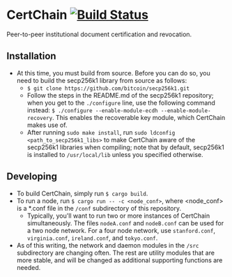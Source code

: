 # CertChain [![Build Status](https://travis-ci.org/mquinn/CertChain.svg)](https://travis-ci.org/mquinn/CertChain)
Peer-to-peer institutional document certification and revocation.

## Installation
* At this time, you must build from source. Before you can do so, you need to build the secp256k1 library from source as follows:
  * `$ git clone https://github.com/bitcoin/secp256k1.git`
  * Follow the steps in the README.md of the secp256k1 repository; when you get to the `./configure` line, use the following command instead: `$ ./configure --enable-module-ecdh --enable-module-recovery`. This enables the recoverable key module, which CertChain makes use of.
  * After running `sudo make install`, run `sudo ldconfig <path_to_secp256k1_libs>` to make CertChain aware of the secp256k1 libraries when compiling; note that by default, secp256k1 is installed to `/usr/local/lib` unless you specified otherwise.

## Developing
* To build CertChain, simply run `$ cargo build`.
* To run a node, run `$ cargo run -- -c <node_conf>`, where <node_conf> is a *.conf file in the `/conf` subdirectory of this repository.
  * Typically, you'll want to run two or more instances of CertChain simultaneously. The files `nodeA.conf` and `nodeB.conf` can be used for a two node network. For a four node network, use `stanford.conf`, `virginia.conf`, `ireland.conf`, and `tokyo.conf`.
* As of this writing, the network and daemon modules in the `/src` subdirectory are changing often. The rest are utility modules that are more stable, and will be changed as additional supporting functions are needed.
